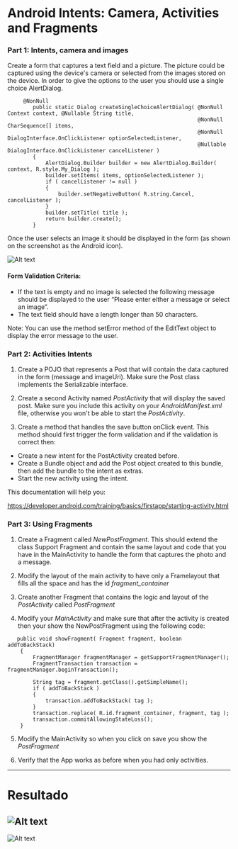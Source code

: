 # Android Intents: Camera, Activities and Fragments #

### Part 1: Intents, camera and images 

Create a form that captures a text field and a picture. The picture could be captured using the device's camera or selected from the images stored on the device. In order to give the options to the user you should use a single choice AlertDialog. 

```
     @NonNull
        public static Dialog createSingleChoiceAlertDialog( @NonNull Context context, @Nullable String title,
                                                            @NonNull CharSequence[] items,
                                                            @NonNull DialogInterface.OnClickListener optionSelectedListener,
                                                            @Nullable DialogInterface.OnClickListener cancelListener )
        {
            AlertDialog.Builder builder = new AlertDialog.Builder( context, R.style.My_Dialog );
            builder.setItems( items, optionSelectedListener );
            if ( cancelListener != null )
            {
                builder.setNegativeButton( R.string.Cancel, cancelListener );
            }
            builder.setTitle( title );
            return builder.create();
        }
```

Once the user selects an image it should be displayed in the form (as shown on the screenshot as the Android icon).

![Alt text](form.png)

#### Form Validation Criteria:

* If the text is empty and no image is selected the following message should be displayed to the user “Please enter either a message or select an image”.
* The text field should have a length longer than 50 characters.
   
Note: You can use the method setError method of the EditText object to display the error message to the user.
      

### Part 2: Activities Intents
       
1) Create a POJO that represents a Post that will contain the data captured in the form (message and imageUri). Make sure the Post class implements the Serializable interface.

2) Create a second Activity named *PostActivity* that will display the saved post. Make sure you include this activity on your *AndroidManifest.xml* file, otherwise you won't be able to start the *PostActivity*. 

3) Create a method that handles the save button onClick event. This method should first trigger the form validation and if the validation is correct then: 
* Create a new intent for the PostActivity created before.
* Create a Bundle object and add the Post object created to this bundle, then add the bundle to the intent as extras.
* Start the new activity using the intent.

This documentation will help you:

https://developer.android.com/training/basics/firstapp/starting-activity.html

       
### Part 3: Using Fragments

1) Create a Fragment called *NewPostFragment*. This should extend the class Support Fragment and contain the same layout and code that you have in the MainActivity to handle the form that captures the photo and a message.

2) Modify the layout of the main activity to have only a Framelayout that fills all the space and has the id *fragment_container*

3) Create another Fragment that contains the logic and layout of the *PostActivity* called *PostFragment*

4) Modify your *MainActivity* and make sure that after the activity is created then your show the NewPostFragment using the following code:

```
   public void showFragment( Fragment fragment, boolean addToBackStack)
    {
        FragmentManager fragmentManager = getSupportFragmentManager();
        FragmentTransaction transaction = fragmentManager.beginTransaction();
    
        String tag = fragment.getClass().getSimpleName();
        if ( addToBackStack )
        {
            transaction.addToBackStack( tag );
        }
        transaction.replace( R.id.fragment_container, fragment, tag );
        transaction.commitAllowingStateLoss();
    }

```
     
 5) Modify the MainActivity so when you click on save you show the *PostFragment* 
 
 6) Verify that the App works as before when you had only activities.
---

# Resultado

![Alt text](s1.png)
---
![Alt text](s2.png)

